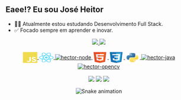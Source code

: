 ## Eaee!? Eu sou José Heitor

- 👨‍💻 Atualmente estou estudando Desenvolvimento Full Stack.
- ✅ Focado sempre em aprender e inovar.


<div align="center">
  <a href="https://github.com/heitordiasdev">
  <img height="180em" src="https://github-readme-stats.vercel.app/api?username=heitordiasdev&show_icons=true&theme=dracula&include_all_commits=true&count_private=true"/>
  <img height="180em" src="https://github-readme-stats.vercel.app/api/top-langs/?username=heitordiasdev&layout=compact&langs_count=7&theme=dracula"/>
</div>
  
<div align = "center" style="display: inline_block"><br>
  <img align="center" alt="hector-Js" height="30" width="40" src="https://raw.githubusercontent.com/devicons/devicon/master/icons/javascript/javascript-plain.svg">
  <img align="center" alt="hector-React" height="30" width="40" src="https://raw.githubusercontent.com/devicons/devicon/master/icons/react/react-original.svg">
  <img align="center" alt="hector-node" height="30" width="40" src="https://cdn.jsdelivr.net/gh/devicons/devicon/icons/nodejs/nodejs-original-wordmark.svg">
  <img align="center" alt="hector-HTML" height="30" width="40" src="https://raw.githubusercontent.com/devicons/devicon/master/icons/html5/html5-original.svg">
  <img align="center" alt="hector-CSS" height="30" width="40" src="https://raw.githubusercontent.com/devicons/devicon/master/icons/css3/css3-original.svg">
  <img align="center" alt="hector-Python" height="30" width="40" src="https://raw.githubusercontent.com/devicons/devicon/master/icons/python/python-original.svg">
  <img align="center" alt="hector-java" height="30" width="40" src="https://cdn.jsdelivr.net/gh/devicons/devicon/icons/java/java-original.svg">
  <img align="center" alt="hector-opencv" height="30" width="40" src="https://cdn.jsdelivr.net/gh/devicons/devicon/icons/opencv/opencv-original.svg">
</div>
  
  
  
  
<div align= "center"> <br/>
  <a href="https://instagram.com/heitor_diias" target="_blank"><img src="https://img.shields.io/badge/-Instagram-%23E4405F?style=for-the-badge&logo=instagram&logoColor=white" target="_blank"></a>
  <a href = "mailto:heitordiastavares3@gmail.com"><img src="https://img.shields.io/badge/-Gmail-%23333?style=for-the-badge&logo=gmail&logoColor=white" target="_blank"></a>
  <a href="https://www.linkedin.com/in/heitor-dias-06870421b/" target="_blank"><img src="https://img.shields.io/badge/-LinkedIn-%230077B5?style=for-the-badge&logo=linkedin&logoColor=white" target="_blank"></a>   
  
 ![Snake animation](https://github.com/heitordiasdev/heitordiasdev/blob/output/github-contribution-grid-snake.svg)
</div>
